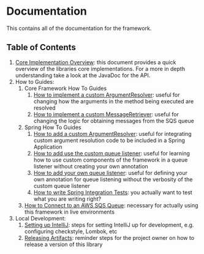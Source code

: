 # Documentation
This contains all of the documentation for the framework.

## Table of Contents

1. [Core Implementation Overview](core-implementations-overview.md): this document provides a quick overview of the libraries core implementations. For a
more in depth understanding take a look at the JavaDoc for the API.
1. How to Guides:
    1. Core Framework How To Guides
        1. [How to implement a custom ArgumentResolver](how-to-guides/core/core-how-to-implement-a-custom-argument-resolver.md): useful for changing how the
        arguments in the method being executed are resolved
        1. [How to implement a custom MessageRetriever](how-to-guides/core/core-how-to-implement-a-custom-message-retrieval.md): useful for changing the logic
        for obtaining messages from the SQS queue
    1. Spring How To Guides
        1. [How to add a custom ArgumentResolver](how-to-guides/spring/spring-how-to-add-custom-argument-resolver.md): useful for integrating custom argument
        resolution code to be included in a Spring Application
        1. [How to add use the custom queue listener](how-to-guides/spring/spring-how-to-use-custom-queue-listener.md): useful for learning how to use custom
        components of the framework in a queue listener without creating your own annotation
        1. [How to add your own queue listener](how-to-guides/spring/spring-how-to-add-own-queue-listener.md): useful for defining your own annotation for
        queue listening without the verbosity of the custom queue listener
        1. [How to write Spring Integration Tests](how-to-guides/spring/spring-how-to-write-integration-tests.md): you actually want to test what you are
        writing right?
    1. [How to Connect to an AWS SQS Queue](how-to-guides/how-to-connect-to-aws-sqs-queue.md): necessary for actually using this framework in live environments
1. Local Development:
    1. [Setting up IntelliJ](local-development/setting-up-intellij.md): steps for setting IntelliJ up for development,
    e.g. configuring checkstyle, Lombok, etc
    1. [Releasing Artifacts](local-development/release-artifact.md): reminder steps for the project owner on how to
    release a version of this library
   
